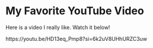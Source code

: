 <!DOCTYPE html>
<html>
<head>

</head>
<body>

  <h1>My Favorite YouTube Video</h1>
  <p>Here is a video I really like. Watch it below!</p>

  <!-- YouTube Video Embed -->
  <link>https://youtu.be/HD13eq_Pmp8?si=6k2uV8UHhURZC3uw</link>
  

</body>
</html>
